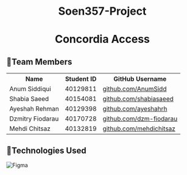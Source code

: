 <h1 align="center">Soen357-Project</h1> 
<h1 align="center">Concordia Access</h1>

## :busts_in_silhouette:Team Members
<table>
  <tr>
    <th>Name</th>
    <th>Student ID</th>
    <th>GitHub Username</th>
  </tr>
  <tr>
    <td>Anum Siddiqui</td>
    <td>40129811</td>
    <td><a href="https://github.com/AnumSidd" target="_blank">github.com/AnumSidd</a></td>
 </tr>
  <tr>
    <td>Shabia Saeed</td>
    <td>40154081</td>
    <td><a href="https://github.com/shabiasaeed" target="_blank">github.com/shabiasaeed</a></td>
  </tr>
  <tr>
  <tr>
    <td>Ayeshah Rehman</td>
    <td>40129398</td>
  <td><a href="https://github.com/ayeshahrh" target="_blank">github.com/ayeshahrh</a></td>
  </tr>
  <tr>
    <td>Dzmitry Fiodarau</td>
    <td>40170728</td>
  <td><a href="https://github.com/dzm-fiodarau" target="_blank">github.com/dzm-fiodarau</a></td>
  </tr>
  <tr>
    <td>Mehdi Chitsaz</td>
    <td>40132819</td>
  <td><a href="https://github.com/mehdichitsaz" target="_blank">github.com/mehdichitsaz</a></td>
  </tr>
</table>

## :dizzy:Technologies Used
![Figma](https://img.shields.io/badge/figma-%23F24E1E.svg?style=for-the-badge&logo=figma&logoColor=white)
